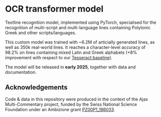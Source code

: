 # OCR transformer model

Textline recognition model, implemented using PyTorch, specialised for the recognition of multi-script and multi-language lines containing Polytonic Greek and other scripts/languages.

This custom model was trained with ~6.2M of articially generated lines, as well as 350k real-world lines. It reaches a character-level accuracy of 98.2% on lines containing mixed Latin and Greek alphabets (+8% improvement with respect to our [Tesseract baseline](https://github.com/tesseract-ocr/tessdata_contrib/tree/main/grc_hist)). 

The model will be released in **early 2025**, together with data and documentation. 

## Acknowledgements

Code & data in this repository were produced in the context of the Ajax Multi-Commentary project, funded by the Swiss National Science Foundation under an Ambizione grant [PZ00P1\_186033](http://p3.snf.ch/project-186033).